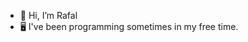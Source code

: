- 👋 Hi, I’m Rafal
- 🖥️ I've been programming sometimes in my free time.

<!---
xrttrx/xrttrx is a ✨ special ✨ repository because its `README.md` (this file) appears on your GitHub profile.
You can click the Preview link to take a look at your changes.
--->
